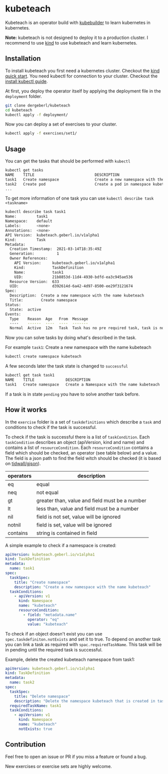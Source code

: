 # kubeteach

Kubeteach is an operator build with [kubebuilder](https://github.com/kubernetes-sigs/kubebuilder) to learn kubernetes in kubernetes.

**Note:** kubeteach is not designed to deploy it to a production cluster. I recommend to use [kind](https://kind.sigs.k8s.io/) to use kubeteach and learn kubernetes.

## Installation

To install kubeteach you first need a kubernetes cluster. Checkout the [kind quick start](https://kind.sigs.k8s.io/docs/user/quick-start/).
You need kubectl for connection to your cluster. Checkout the [install kubectl guide](https://kubernetes.io/de/docs/tasks/tools/install-kubectl/).

At first, you deploy the operator itself by applying the deployment file in the `deployment` folder.
```bash
git clone dergeberl/kubeteach
cd kubeteach
kubectl apply -f deployment/
```

Now you can  deploy a set of exercises to your cluster.

```bash
kubectl apply -f exercises/set1/
```

## Usage

You can get the tasks that should be performed with `kubectl`

```bash
kubectl get tasks
NAME    TITLE                           DESCRIPTION                                                                                                          STATUS
task1   Create namespace                Create a new namespace with the name kubeteach                                                                           active
task2   Create pod                      Create a pod in namespace kubeteach, name it pod1 and use nginx:latest as image                                         pending
...
```

To get more information of one task you can use `kubectl describe task <taskname>`


```bash
kubectl describe task task1   
Name:         task1
Namespace:    default
Labels:       <none>
Annotations:  <none>
API Version:  kubeteach.geberl.io/v1alpha1
Kind:         Task
Metadata:
  Creation Timestamp:  2021-03-14T18:35:49Z
  Generation:          1
  Owner References:
    API Version:     kubeteach.geberl.io/v1alpha1
    Kind:            TaskDefinition
    Name:            task1
    UID:             21b8853d-11d4-4930-bdfd-ea3c945ae536
  Resource Version:  633
  UID:               d392614d-6a42-4d97-8500-ee29f3121674
Spec:
  Description:  Create a new namespace with the name kubeteach
  Title:        Create namespace
Status:
  State:  active
Events:
  Type    Reason  Age   From  Message
  ----    ------  ----  ----  -------
  Normal  Active  12m   Task  Task has no pre required task, task is now active
```

Now you can solve tasks by doing what's described in the task.

For example `task1`: Create a new namespace with the name kubeteach

```bash
kubectl create namespace kubeteach
```

A few seconds later the task state is changed to `successful`

```bash
kubectl get task task1            
NAME    TITLE              DESCRIPTION                                  STATUS
task1   Create namespace   Create a Namespace with the name kubeteach   successful
```

If a task is in state `pending` you have to solve another task before.


## How it works

In the `exercise` folder is a set of `taskdefinitions` which describe a `task` and conditions to check if the task is successful.

To check if the task is successful there is a list of `taskCondition`. 
Each `taskCondition` describes an object (apiVersion, kind and name) and contains a list of `resourceCondition`. 
Each `resourceCondition` contains a field which should be checked, an operator (see table below) and a value. 
The field is a json path to find the field witch should be checked (it is based on [tidwall/gjson](https://github.com/tidwall/gjson)).


| operators | description |
| --- | --- |
| eq | equal |
| neq | not equal |
| gt | greater than, value and field must be a number |
| lt | less than, value and field must be a number |
| nil | field is not set, value will be ignored |
| notnil | field is set, value will be ignored |
| contains | string is contained in field |

A simple example to check if a namespace is created:

```yaml
apiVersion: kubeteach.geberl.io/v1alpha1
kind: TaskDefinition
metadata:
  name: task1
spec:
  taskSpec:
    title: "Create namespace"
    description: "Create a new namespace with the name kubeteach"
  taskConditions:
    - apiVersion: v1
      kind: Namespace
      name: "kubeteach"
      resourceCondition:
        - field: "metadata.name"
          operator: "eq"
          value: "kubeteach"
```

To check if an object doesn't exist you can use `spec.taskdefiniton.notExists` and set it to true. To depend on another task you can link a task as required with `spac.requiredTaskName`. This task will be in pending until the required task is successful. 

Example, delete the created kubeteach namespace from task1:

```yaml
apiVersion: kubeteach.geberl.io/v1alpha1
kind: TaskDefinition
metadata:
  name: task2
spec:
  taskSpec:
    title: "Delete namespace"
    description: "Delete the namespace kubeteach that is created in task1"
  requiredTaskName: task1
  taskConditions:
    - apiVersion: v1
      kind: Namespace
      name: "kubeteach"
      notExists: true
```

## Contribution

Feel free to open an issue or PR if you miss a feature or found a bug.

New exercises or exercise sets are highly welcome.